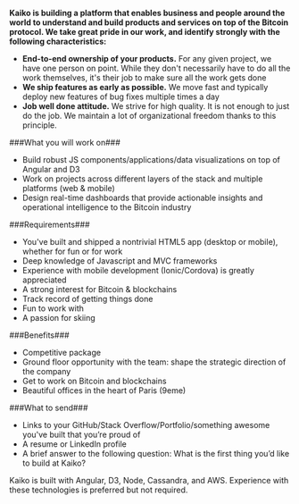 __Kaiko is building a platform that enables business and people around the world to understand and build products and services on top of the Bitcoin protocol. We take great pride in our work, and identify strongly with the following characteristics:__

- __End-to-end ownership of your products.__ For any given project, we have one person on point. While they don't necessarily have to do all the work themselves, it's their job to make sure all the work gets done
- __We ship features as early as possible.__ We move fast and typically deploy new features of bug fixes multiple times a day
- __Job well done attitude.__ We strive for high quality. It is not enough to just do the job. We maintain a lot of organizational freedom thanks to this principle.

###What you will work on###
- Build robust JS components/applications/data visualizations on top of Angular and D3
- Work on projects across different layers of the stack and multiple platforms (web & mobile)
- Design real-time dashboards that provide actionable insights and operational intelligence to the Bitcoin industry

###Requirements###
- You've built and shipped a nontrivial HTML5 app (desktop or mobile), whether for fun or for work
- Deep knowledge of Javascript and MVC frameworks
- Experience with mobile development (Ionic/Cordova) is greatly appreciated
- A strong interest for Bitcoin & blockchains
- Track record of getting things done
- Fun to work with
- A passion for skiing

###Benefits###
- Competitive package
- Ground floor opportunity with the team: shape the strategic direction of the company
- Get to work on Bitcoin and blockchains
- Beautiful offices in the heart of Paris (9eme)

###What to send###
- Links to your GitHub/Stack Overflow/Portfolio/something awesome you've built that you’re proud of
- A resume or LinkedIn profile
- A brief answer to the following question: What is the first thing you’d like to build at Kaiko?

Kaiko is built with Angular, D3, Node, Cassandra, and AWS. Experience with these technologies is preferred but not required.
